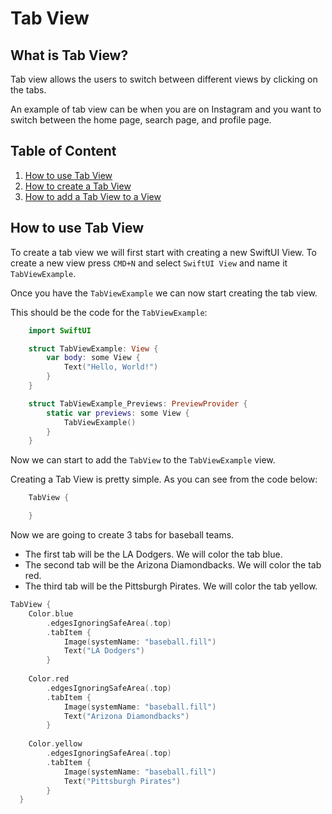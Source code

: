 # Tab View

## What is Tab View? 

Tab view allows the users to switch between different views by clicking on the tabs. 

An example of tab view can be when you are on Instagram and you want to switch between the home page, search page, and profile page.

## Table of Content

1. [How to use Tab View](#how-to-use-tab-view)
2. [How to create a Tab View](#how-to-create-a-tab-view)
3. [How to add a Tab View to a View](#how-to-add-a-tab-view-to-a-view)


## How to use Tab View

To create a tab view we will first start with creating a new SwiftUI View. To create a new view press  `CMD+N`  and select  `SwiftUI View`  and name it  `TabViewExample`. 

Once you have the `TabViewExample` we can now start creating the tab view.

This should be the code for the `TabViewExample`:
```swift
    import SwiftUI

    struct TabViewExample: View {
        var body: some View {
            Text("Hello, World!")
        }
    }

    struct TabViewExample_Previews: PreviewProvider {
        static var previews: some View {
            TabViewExample()
        }
    }
```
Now we can start to add the `TabView` to the `TabViewExample` view.

Creating a Tab View is pretty simple. As you can see from the code below:
```Swift
    TabView {

    }
```

Now we are going to create 3 tabs for baseball teams. 
- The first tab will be the LA Dodgers. We will color the tab blue.
- The second tab will be the Arizona Diamondbacks. We will color the tab red.
- The third tab will be the Pittsburgh Pirates. We will color the tab yellow.
```swift
TabView {
    Color.blue
        .edgesIgnoringSafeArea(.top)
        .tabItem {
            Image(systemName: "baseball.fill")
            Text("LA Dodgers")
        }
        
    Color.red
        .edgesIgnoringSafeArea(.top)
        .tabItem {
            Image(systemName: "baseball.fill")
            Text("Arizona Diamondbacks")
        }
    
    Color.yellow
        .edgesIgnoringSafeArea(.top)    
        .tabItem {
            Image(systemName: "baseball.fill")
            Text("Pittsburgh Pirates")
        }
  }
```


